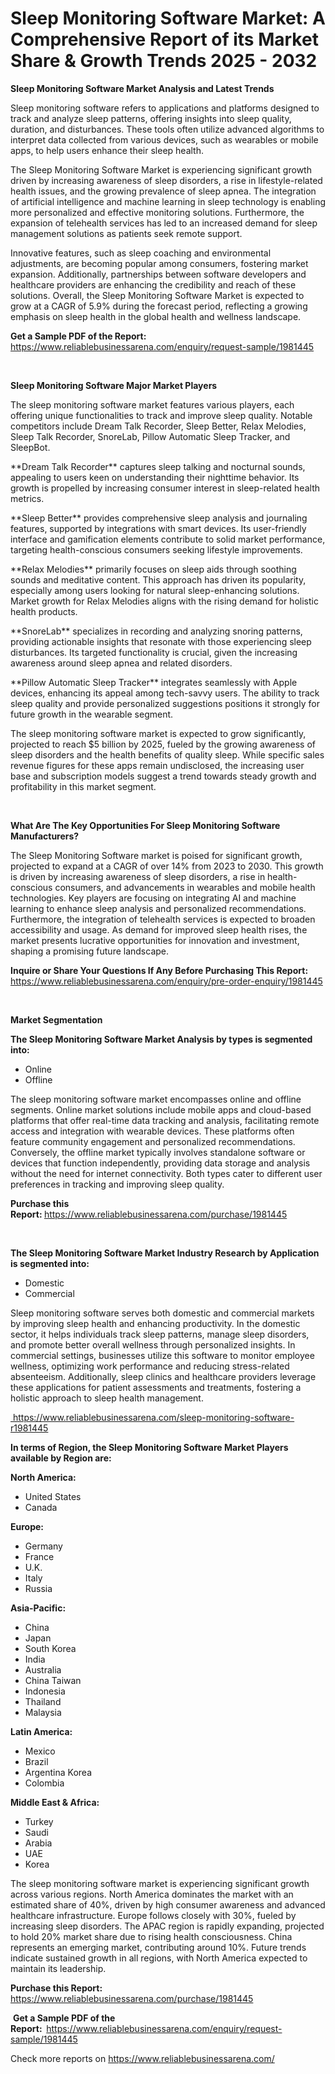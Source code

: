 <p><h1>Sleep Monitoring Software Market: A Comprehensive Report of its Market Share & Growth Trends 2025 - 2032</h1></p><p><strong>Sleep Monitoring Software Market Analysis and Latest Trends</strong></p>
<p><p>Sleep monitoring software refers to applications and platforms designed to track and analyze sleep patterns, offering insights into sleep quality, duration, and disturbances. These tools often utilize advanced algorithms to interpret data collected from various devices, such as wearables or mobile apps, to help users enhance their sleep health.</p><p>The Sleep Monitoring Software Market is experiencing significant growth driven by increasing awareness of sleep disorders, a rise in lifestyle-related health issues, and the growing prevalence of sleep apnea. The integration of artificial intelligence and machine learning in sleep technology is enabling more personalized and effective monitoring solutions. Furthermore, the expansion of telehealth services has led to an increased demand for sleep management solutions as patients seek remote support. </p><p>Innovative features, such as sleep coaching and environmental adjustments, are becoming popular among consumers, fostering market expansion. Additionally, partnerships between software developers and healthcare providers are enhancing the credibility and reach of these solutions. Overall, the Sleep Monitoring Software Market is expected to grow at a CAGR of 5.9% during the forecast period, reflecting a growing emphasis on sleep health in the global health and wellness landscape.</p></p>
<p><strong>Get a Sample PDF of the Report:&nbsp;</strong> <a href="https://www.reliablebusinessarena.com/enquiry/request-sample/1981445?utm_campaign=3224&utm_medium=2&utm_source=Github&utm_content=ia&utm_term=10032025&utm_id=sleep-monitoring-software">https://www.reliablebusinessarena.com/enquiry/request-sample/1981445</a></p>
<p>&nbsp;</p>
<p><strong>Sleep Monitoring Software Major Market Players</strong></p>
<p><p>The sleep monitoring software market features various players, each offering unique functionalities to track and improve sleep quality. Notable competitors include Dream Talk Recorder, Sleep Better, Relax Melodies, Sleep Talk Recorder, SnoreLab, Pillow Automatic Sleep Tracker, and SleepBot.</p><p>**Dream Talk Recorder** captures sleep talking and nocturnal sounds, appealing to users keen on understanding their nighttime behavior. Its growth is propelled by increasing consumer interest in sleep-related health metrics. </p><p>**Sleep Better** provides comprehensive sleep analysis and journaling features, supported by integrations with smart devices. Its user-friendly interface and gamification elements contribute to solid market performance, targeting health-conscious consumers seeking lifestyle improvements.</p><p>**Relax Melodies** primarily focuses on sleep aids through soothing sounds and meditative content. This approach has driven its popularity, especially among users looking for natural sleep-enhancing solutions. Market growth for Relax Melodies aligns with the rising demand for holistic health products.</p><p>**SnoreLab** specializes in recording and analyzing snoring patterns, providing actionable insights that resonate with those experiencing sleep disturbances. Its targeted functionality is crucial, given the increasing awareness around sleep apnea and related disorders.</p><p>**Pillow Automatic Sleep Tracker** integrates seamlessly with Apple devices, enhancing its appeal among tech-savvy users. The ability to track sleep quality and provide personalized suggestions positions it strongly for future growth in the wearable segment.</p><p>The sleep monitoring software market is expected to grow significantly, projected to reach $5 billion by 2025, fueled by the growing awareness of sleep disorders and the health benefits of quality sleep. While specific sales revenue figures for these apps remain undisclosed, the increasing user base and subscription models suggest a trend towards steady growth and profitability in this market segment.</p></p>
<p>&nbsp;</p>
<p><strong>What Are The Key Opportunities For Sleep Monitoring Software Manufacturers?</strong></p>
<p><p>The Sleep Monitoring Software market is poised for significant growth, projected to expand at a CAGR of over 14% from 2023 to 2030. This growth is driven by increasing awareness of sleep disorders, a rise in health-conscious consumers, and advancements in wearables and mobile health technologies. Key players are focusing on integrating AI and machine learning to enhance sleep analysis and personalized recommendations. Furthermore, the integration of telehealth services is expected to broaden accessibility and usage. As demand for improved sleep health rises, the market presents lucrative opportunities for innovation and investment, shaping a promising future landscape.</p></p>
<p><strong>Inquire or Share Your Questions If Any Before Purchasing This Report:</strong> <a href="https://www.reliablebusinessarena.com/enquiry/pre-order-enquiry/1981445?utm_campaign=3224&utm_medium=2&utm_source=Github&utm_content=ia&utm_term=10032025&utm_id=sleep-monitoring-software">https://www.reliablebusinessarena.com/enquiry/pre-order-enquiry/1981445</a></p>
<p>&nbsp;</p>
<p><strong>Market Segmentation</strong></p>
<p><strong>The Sleep Monitoring Software Market Analysis by types is segmented into:</strong></p>
<p><ul><li>Online</li><li>Offline</li></ul></p>
<p><p>The sleep monitoring software market encompasses online and offline segments. Online market solutions include mobile apps and cloud-based platforms that offer real-time data tracking and analysis, facilitating remote access and integration with wearable devices. These platforms often feature community engagement and personalized recommendations. Conversely, the offline market typically involves standalone software or devices that function independently, providing data storage and analysis without the need for internet connectivity. Both types cater to different user preferences in tracking and improving sleep quality.</p></p>
<p><strong>Purchase this Report:&nbsp;</strong><a href="https://www.reliablebusinessarena.com/purchase/1981445?utm_campaign=3224&utm_medium=2&utm_source=Github&utm_content=ia&utm_term=10032025&utm_id=sleep-monitoring-software">https://www.reliablebusinessarena.com/purchase/1981445</a></p>
<p>&nbsp;</p>
<p><strong>The Sleep Monitoring Software Market Industry Research by Application is segmented into:</strong></p>
<p><ul><li>Domestic</li><li>Commercial</li></ul></p>
<p><p>Sleep monitoring software serves both domestic and commercial markets by improving sleep health and enhancing productivity. In the domestic sector, it helps individuals track sleep patterns, manage sleep disorders, and promote better overall wellness through personalized insights. In commercial settings, businesses utilize this software to monitor employee wellness, optimizing work performance and reducing stress-related absenteeism. Additionally, sleep clinics and healthcare providers leverage these applications for patient assessments and treatments, fostering a holistic approach to sleep health management.</p></p>
<p><a href="https://www.reliablebusinessarena.com/sleep-monitoring-software-r1981445?utm_campaign=3224&utm_medium=2&utm_source=Github&utm_content=ia&utm_term=10032025&utm_id=sleep-monitoring-software">&nbsp;https://www.reliablebusinessarena.com/sleep-monitoring-software-r1981445</a></p>
<p><strong>In terms of Region, the Sleep Monitoring Software Market Players available by Region are:</strong></p>
<p>
    <p> <strong> North America: </strong>
        <ul>
            <li>United States</li>
            <li>Canada</li>
        </ul>
        </p> 
    <p> <strong> Europe: </strong>
        <ul>
            <li>Germany</li>
            <li>France</li>
            <li>U.K.</li>
            <li>Italy</li>
            <li>Russia</li>
        </ul>
        </p> 
    <p> <strong> Asia-Pacific: </strong>
        <ul>
            <li>China</li>
            <li>Japan</li>
            <li>South Korea</li>
            <li>India</li>
            <li>Australia</li>
            <li>China Taiwan</li>
            <li>Indonesia</li>
            <li>Thailand</li>
            <li>Malaysia</li>
        </ul>
        </p> 
    <p> <strong> Latin America: </strong>
        <ul>
            <li>Mexico</li>
            <li>Brazil</li>
            <li>Argentina Korea</li>
            <li>Colombia</li>
        </ul>
        </p> 
    <p> <strong> Middle East & Africa: </strong>
        <ul>
            <li>Turkey</li>
            <li>Saudi</li>
            <li>Arabia</li>
            <li>UAE</li>
            <li>Korea</li>
        </ul>
    </p>
    </p>
<p><p>The sleep monitoring software market is experiencing significant growth across various regions. North America dominates the market with an estimated share of 40%, driven by high consumer awareness and advanced healthcare infrastructure. Europe follows closely with 30%, fueled by increasing sleep disorders. The APAC region is rapidly expanding, projected to hold 20% market share due to rising health consciousness. China represents an emerging market, contributing around 10%. Future trends indicate sustained growth in all regions, with North America expected to maintain its leadership.</p></p>
<p><strong>Purchase this Report: </strong><a href="https://www.reliablebusinessarena.com/purchase/1981445?utm_campaign=3224&utm_medium=2&utm_source=Github&utm_content=ia&utm_term=10032025&utm_id=sleep-monitoring-software">https://www.reliablebusinessarena.com/purchase/1981445</a></p>
<p>&nbsp;<strong>Get a Sample PDF of the Report:&nbsp;&nbsp;</strong><a href="https://www.reliablebusinessarena.com/enquiry/request-sample/1981445?utm_campaign=3224&utm_medium=2&utm_source=Github&utm_content=ia&utm_term=10032025&utm_id=sleep-monitoring-software">https://www.reliablebusinessarena.com/enquiry/request-sample/1981445</a></p>
<p><strong></strong></p>
<p>Check more reports on <a href="https://www.reliablebusinessarena.com/?utm_campaign=3224&utm_medium=2&utm_source=Github&utm_content=ia&utm_term=10032025&utm_id=sleep-monitoring-software">https://www.reliablebusinessarena.com/</a></p>